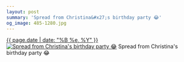 ```yaml
---
layout: post
summary: 'Spread from Christina&#x27;s birthday party 😂'
og_image: 485-1280.jpg
---
```


<p>
  <time><a href="/485">{{ page.date | date: "%B %e, %Y" }}</a></time>
  <a href="/485"><img src="{{ site.assets_url }}/485-640.jpg" srcset="{{ site.assets_url }}/485-1280.jpg 1280w, {{ site.assets_url }}/485-960.jpg 960w, {{ site.assets_url }}/485-640.jpg 640w, {{ site.assets_url }}/485-320.jpg 320w" sizes="(min-width: 700px) 50vw, calc(100vw - 2rem)" alt="Spread from Christina&#x27;s birthday party 😂" /></a>
  <span>Spread from Christina&#x27;s birthday party 😂</span>
</p>
